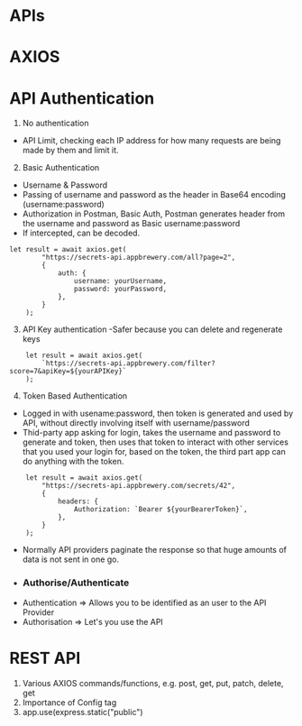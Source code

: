 # APIs




# AXIOS


# API Authentication
1. No authentication
- API Limit, checking each IP address for how many requests are being made by them and limit it.
2. Basic Authentication
- Username & Password
- Passing of username and password as the header in Base64 encoding (username:password)
- Authorization in Postman, Basic Auth, Postman generates header from the username and password as Basic username:password
- If intercepted, can be decoded.
```
let result = await axios.get(
		"https://secrets-api.appbrewery.com/all?page=2",
		{
			auth: {
				username: yourUsername,
				password: yourPassword,
			},
		}
	);
```
3. API Key authentication
-Safer because you can delete and regenerate keys
```
	let result = await axios.get(
		`https://secrets-api.appbrewery.com/filter?score=7&apiKey=${yourAPIKey}`
	);
```
4. Token Based Authentication
- Logged in with usename:password, then token is generated and used by API, without directly involving itself with username/password
- Thid-party app asking for login, takes the username and password to generate and token, then uses that token to interact with other services that you used your login for, based on the token, the third part app can do anything with the token.
```
	let result = await axios.get(
		"https://secrets-api.appbrewery.com/secrets/42",
		{
			headers: {
				Authorization: `Bearer ${yourBearerToken}`,
			},
		}
	);
```



* Normally API providers paginate the response so that huge amounts of data is not sent in one go.
* ### Authorise/Authenticate
* Authentication => Allows you to be identified as an user to the API Provider
* Authorisation => Let's you use the API 


# REST API
1. Various AXIOS commands/functions, e.g. post, get, put, patch, delete, get
2. Importance of Config tag
3. app.use(express.static("public")
